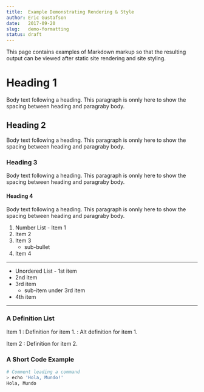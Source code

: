 ```yaml
---
title:  Example Demonstrating Rendering & Style
author: Eric Gustafson
date:   2017-09-20
slug:   demo-formatting
status: draft
---
```


This page contains examples of Markdown markup so that the resulting
output can be viewed after static site rendering and site styling.

# Heading 1

Body text following a heading.  This paragraph is onnly here to show
the spacing between heading and paragraby body.

## Heading 2

Body text following a heading.  This paragraph is onnly here to show
the spacing between heading and paragraby body.

### Heading 3

Body text following a heading.  This paragraph is onnly here to show
the spacing between heading and paragraby body.

#### Heading 4

Body text following a heading.  This paragraph is onnly here to show
the spacing between heading and paragraby body.

1. Number List - Item 1
2. Item 2
3. Item 3
    - sub-bullet
4. Item 4

----

+ Unordered List - 1st item
+ 2nd item
+ 3rd item
    - sub-item under 3rd item
+ 4th item

----

### A Definition List

Item 1
: Definition for item 1.
: Alt definition for item 1.

Item 2
: Definition for item 2.

### A Short Code Example

```bash
# Comment leading a command
> echo 'Hola, Mundo!'
Hola, Mundo
```
